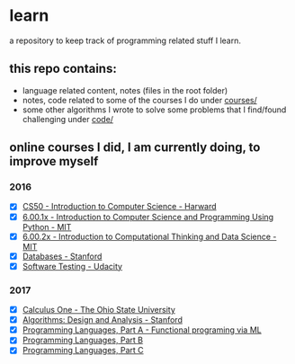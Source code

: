 # learn
a repository to keep track of programming related stuff I learn.

## this repo contains:
- language related content, notes (files in the root folder)
- notes, code related to some of the courses I do under [courses/](courses)
- some other algorithms I wrote to solve some problems that I find/found challenging under [code/](code)

## online courses I did, I am currently doing, to improve myself

### 2016
  - [x] [CS50 - Introduction to Computer Science - Harward](https://courses.edx.org/courses/course-v1:HarvardX+CS50+X/info)
  - [x] [6.00.1x - Introduction to Computer Science and Programming Using Python -  MIT](https://courses.edx.org/courses/course-v1:MITx+6.00.1x+2T2016/info)
  - [x] [6.00.2x - Introduction to Computational Thinking and Data Science - MIT ](https://courses.edx.org/courses/course-v1:MITx+6.00.2x_6+3T2016/info)
  - [x] [Databases - Stanford](https://lagunita.stanford.edu/courses/Home/Databases/Engineering/about)
  - [x] [Software Testing - Udacity](https://www.udacity.com/course/software-testing--cs258)

### 2017
  - [x] [Calculus One - The Ohio State University](https://www.coursera.org/learn/calculus1)
  - [x] [Algorithms: Design and Analysis - Stanford](https://lagunita.stanford.edu/courses/course-v1:Engineering+Algorithms1+SelfPaced/about)
  - [x] [Programming Languages, Part A - Functional programing via ML](https://www.coursera.org/learn/programming-languages/home/welcome)
  - [x] [Programming Languages, Part B](https://www.coursera.org/learn/programming-languages-part-b/home/welcome)
  - [x] [Programming Languages, Part C](https://www.coursera.org/learn/programming-languages-part-c/home/welcome)

